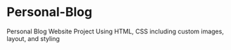 # Personal-Blog
Personal Blog Website Project
Using HTML, CSS including custom images, layout, and styling
